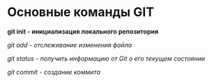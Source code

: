 # Основные команды GIT

**git init - инициализация локального репозитория**

*git add - отслеживание изменения файла*

*git status - получить информацию от Git о его текущем состоянии*

*git commit - создание коммита*